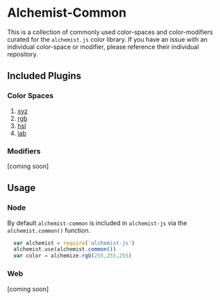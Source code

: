Alchemist-Common
================

This is a collection of commonly used color-spaces and color-modifiers curated
for the `alchemist.js` color library. If you have an issue with an individual
color-space or modifier, please reference their individual repository.

Included Plugins
----------------

### Color Spaces

1. [xyz](https://github.com/webdesserts/alchemist-xyz)
2. [rgb](https://github.com/webdesserts/alchemist-rgb)
3. [hsl](https://github.com/webdesserts/alchemist-hsl)
4. [lab](https://github.com/webdesserts/alchemist-lab)

### Modifiers

[coming soon]

Usage
-----

### Node

By default `alchemist-common` is included in `alchemist-js` via the `alchemist.common()` function.

```js
  var alchemist = require('alchemist-js')
  alchemist.use(alchemist.common())
  var color = alchemize.rgb(255,255,255)
```

### Web

[coming soon]
